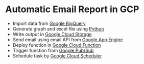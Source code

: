 # Automatic Email Report in GCP
- Import data from [Google BigQuery](https://cloud.google.com/bigquery/)
- Generate graph and excel file using [Python](https://www.python.org/)
- Write output in [Google Cloud Storage](https://cloud.google.com/storage/)
- Send email using email API from [Google App Engine](https://cloud.google.com/appengine/)
- Deploy function in [Google Cloud Function](https://cloud.google.com/functions/)
- Trigger function from [Google Pub/Sub](https://cloud.google.com/pubsub/)
- Schedule task by [Google Cloud Scheduler](https://cloud.google.com/scheduler/)
